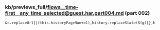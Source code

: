 ### kb/previews_full/flows__time-first__any_time_selected@guest.har.part004.md (part 002)

```md
&c.replaceUrl||(this.historyPageNum+=1),history.replaceState(S(g({},h
```

```
